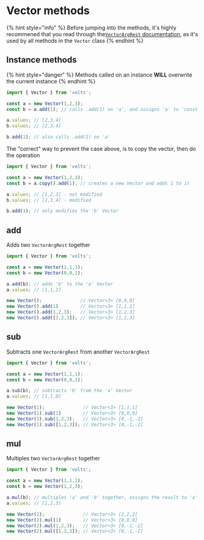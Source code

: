 # Vector methods

{% hint style="info" %}
Before jumping into the methods, it's highly recommened that you read through the[`VectorArgRest` documentation](vectorargrest.md), as it's used by all methods in the `Vector` class
{% endhint %}

## Instance methods

{% hint style="danger" %}
Methods called on an instance **WILL** overwrite the current instance
{% endhint %}

```typescript
import { Vector } from 'volts';

const a = new Vector(1,2,3);
const b = a.add(1); // calls .add(1) on 'a', and assigns 'a' to 'const b'

a.values; // [2,3,4]
b.values; // [2,3,4]

b.add(1); // also calls .add(1) on 'a'
```

The "correct" way to prevent the case above, is to copy the vector, then do the operation

```typescript
import { Vector } from 'volts';

const a = new Vector(1,2,3);
const b = a.copy().add(1); // creates a new Vector and adds 1 to it

a.values; // [1,2,3] - not modified
b.values; // [2,3,4] - modified

b.add(1); // only modifies the 'b' Vector
```

## add

Adds two `VectorArgRest` together

```typescript
import { Vector } from 'volts';

const a = new Vector(1,1,1);
const b = new Vector(0,0,1);

a.add(b); // adds 'b' to the 'a' Vector
a.values; // [1,1,2]

new Vector();              // Vector<3> [0,0,0]
new Vector().add(1)        // Vector<3> [1,1,1]
new Vector().add(1,2,3);   // Vector<3> [1,2,3]
new Vector().add([1,2,3]); // Vector<3> [1,2,3]
```

## sub

Subtracts one `VectorArgRest` from another `VectorArgRest`

```typescript
import { Vector } from 'volts';

const a = new Vector(1,1,1);
const b = new Vector(0,0,1);

a.sub(b); // subtracts 'b' from the 'a' Vector
a.values; // [1,1,0]

new Vector(1);              // Vector<3> [1,1,1]
new Vector(1).sub(1)        // Vector<3> [0,0,0]
new Vector(1).sub(1,2,3);   // Vector<3> [0,-1,-2]
new Vector(1).sub([1,2,3]); // Vector<3> [0,-1,-2]
```

## mul

Multiples two `VectorArgRest` together

```typescript
import { Vector } from 'volts';

const a = new Vector(1,1,1);
const b = new Vector(1,2,3);

a.mul(b); // multiples 'a' and 'b' together, assigns the result to 'a'
a.values; // [1,2,3]

new Vector(2);              // Vector<3> [2,2,2]
new Vector(2).mul(1)        // Vector<3> [0,0,0]
new Vector(2).mul(1,2,3);   // Vector<3> [0,-1,-2]
new Vector(2).mul([1,2,3]); // Vector<3> [0,-1,-2]
```

